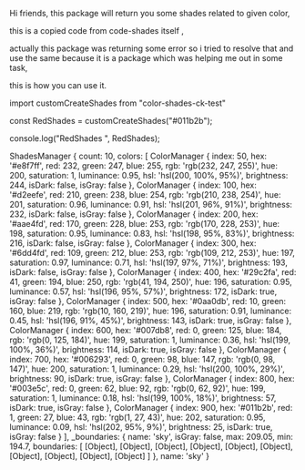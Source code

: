 Hi friends, this package will return you some shades related to given color,

this is a copied code from code-shades itself ,

actually this package was returning some error so i tried to resolve that and use the same because it is a package which was helping me out in some task,

this is how you can use it.

import customCreateShades from "color-shades-ck-test"

<!-- once you pass some color here inside customCreateShades, than you will get available shades of 10 color. -->

const RedShades = customCreateShades("#011b2b");

console.log("RedShades ", RedShades);

<!-- which can be seen like this  -->

ShadesManager {
count: 10,
colors: [
ColorManager {
index: 50,
hex: '#e8f7ff',
red: 232,
green: 247,
blue: 255,
rgb: 'rgb(232, 247, 255)',
hue: 200,
saturation: 1,
luminance: 0.95,
hsl: 'hsl(200, 100%, 95%)',
brightness: 244,
isDark: false,
isGray: false
},
ColorManager {
index: 100,
hex: '#d2eefe',
red: 210,
green: 238,
blue: 254,
rgb: 'rgb(210, 238, 254)',
hue: 201,
saturation: 0.96,
luminance: 0.91,
hsl: 'hsl(201, 96%, 91%)',
brightness: 232,
isDark: false,
isGray: false
},
ColorManager {
index: 200,
hex: '#aae4fd',
red: 170,
green: 228,
blue: 253,
rgb: 'rgb(170, 228, 253)',
hue: 198,
saturation: 0.95,
luminance: 0.83,
hsl: 'hsl(198, 95%, 83%)',
brightness: 216,
isDark: false,
isGray: false
},
ColorManager {
index: 300,
hex: '#6dd4fd',
red: 109,
green: 212,
blue: 253,
rgb: 'rgb(109, 212, 253)',
hue: 197,
saturation: 0.97,
luminance: 0.71,
hsl: 'hsl(197, 97%, 71%)',
brightness: 193,
isDark: false,
isGray: false
},
ColorManager {
index: 400,
hex: '#29c2fa',
red: 41,
green: 194,
blue: 250,
rgb: 'rgb(41, 194, 250)',
hue: 196,
saturation: 0.95,
luminance: 0.57,
hsl: 'hsl(196, 95%, 57%)',
brightness: 172,
isDark: true,
isGray: false
},
ColorManager {
index: 500,
hex: '#0aa0db',
red: 10,
green: 160,
blue: 219,
rgb: 'rgb(10, 160, 219)',
hue: 196,
saturation: 0.91,
luminance: 0.45,
hsl: 'hsl(196, 91%, 45%)',
brightness: 143,
isDark: true,
isGray: false
},
ColorManager {
index: 600,
hex: '#007db8',
red: 0,
green: 125,
blue: 184,
rgb: 'rgb(0, 125, 184)',
hue: 199,
saturation: 1,
luminance: 0.36,
hsl: 'hsl(199, 100%, 36%)',
brightness: 114,
isDark: true,
isGray: false
},
ColorManager {
index: 700,
hex: '#006293',
red: 0,
green: 98,
blue: 147,
rgb: 'rgb(0, 98, 147)',
hue: 200,
saturation: 1,
luminance: 0.29,
hsl: 'hsl(200, 100%, 29%)',
brightness: 90,
isDark: true,
isGray: false
},
ColorManager {
index: 800,
hex: '#003e5c',
red: 0,
green: 62,
blue: 92,
rgb: 'rgb(0, 62, 92)',
hue: 199,
saturation: 1,
luminance: 0.18,
hsl: 'hsl(199, 100%, 18%)',
brightness: 57,
isDark: true,
isGray: false
},
ColorManager {
index: 900,
hex: '#011b2b',
red: 1,
green: 27,
blue: 43,
rgb: 'rgb(1, 27, 43)',
hue: 202,
saturation: 0.95,
luminance: 0.09,
hsl: 'hsl(202, 95%, 9%)',
brightness: 25,
isDark: true,
isGray: false
}
],
\_boundaries: {
name: 'sky',
isGray: false,
max: 209.05,
min: 194.7,
boundaries: [
[Object], [Object],
[Object], [Object],
[Object], [Object],
[Object], [Object],
[Object], [Object]
]
},
name: 'sky'
}
